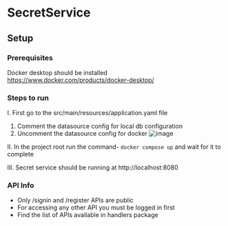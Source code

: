 # SecretService

## Setup

### Prerequisites
Docker desktop should be installed https://www.docker.com/products/docker-desktop/

### Steps to run
I. First go to the src/main/resources/application.yaml file
  1. Comment the datasource config for local db configuration
  2. Uncomment the datasource config for docker
![image](https://github.com/SecretKeepers/secret-keeper-service/assets/146482903/1c14c0ee-0c09-4f96-a662-006ea3c8467c)


II. In the project root run the command- `docker compose up` and wait for it to complete

III. Secret service should be running at http://localhost:8080

### API Info
- Only /signin and /register APIs are public
- For accessing any other API you must be logged in first
- Find the list of APIs available in handlers package
